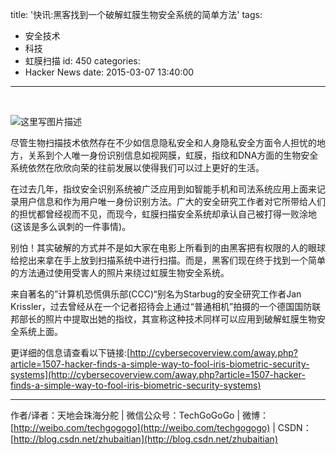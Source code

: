 title: '快讯:黑客找到一个破解虹膜生物安全系统的简单方法'
tags:
  - 安全技术
  - 科技
  - 虹膜扫描
id: 450
categories:
  - Hacker News
date: 2015-03-07 13:40:00
---

<div id="article_content" class="article_content">

&nbsp;
<div class="markdown_views">

![这里写图片描述](http://img.blog.csdn.net/20150307133726358)

尽管生物扫描技术依然存在不少如信息隐私安全和人身隐私安全方面令人担忧的地方，关系到个人唯一身份识别信息如视网膜，虹膜，指纹和DNA方面的生物安全系统依然在欣欣向荣的往前发展以使得我们可以过上更好的生活。

在过去几年，指纹安全识别系统被广泛应用到如智能手机和司法系统应用上面来记录用户信息和作为用户唯一身份识别方法。广大的安全研究工作者对它所带给人们的担忧都曾经视而不见，而现今，虹膜扫描安全系统却承认自己被打得一败涂地(这该是多么讽刺的一件事情)。

别怕！其实破解的方式并不是如大家在电影上所看到的由黑客把有权限的人的眼球给挖出来拿在手上放到扫描系统中进行扫描。而是，黑客们现在终于找到一个简单的方法通过使用受害人的照片来绕过虹膜生物安全系统。

来自著名的”计算机恐慌俱乐部(CCC)“别名为Starbug的安全研究工作者Jan Krissler，过去曾经从在一个记者招待会上通过“普通相机”拍摄的一个德国国防联邦部长的照片中提取出她的指纹，其宣称这种技术同样可以应用到破解虹膜生物安全系统上面。

更详细的信息请查看以下链接:[http://cybersecoverview.com/away.php?article=1507-hacker-finds-a-simple-way-to-fool-iris-biometric-security-systems](http://cybersecoverview.com/away.php?article=1507-hacker-finds-a-simple-way-to-fool-iris-biometric-security-systems)

* * *

作者/译者：天地会珠海分舵 | 微信公众号：TechGoGoGo | 微博：[http://weibo.com/techgogogo](http://weibo.com/techgogogo) | CSDN：[http://blog.csdn.net/zhubaitian](http://blog.csdn.net/zhubaitian)

</div>
<script type="text/javascript">// <![CDATA[
$(function () {
                $('pre.prettyprint code').each(function () {
                    var lines = $(this).text().split('n').length;
                    var $numbering = $('<ul/>').addClass('pre-numbering').hide();
                    $(this).addClass('has-numbering').parent().append($numbering);
                    for (i = 1; i <= lines; i++) {
                        $numbering.append($('	<li/>').text(i));
                    };
                    $numbering.fadeIn(1700);
                });
            });
// ]]></script>

</div>